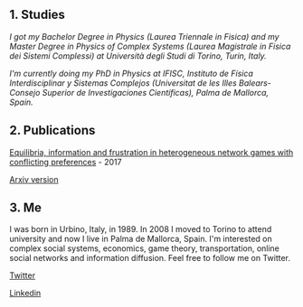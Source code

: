 ## 1. Studies

*I got my Bachelor Degree in Physics (Laurea Triennale in Fisica) and my Master Degree in Physics of Complex Systems (Laurea Magistrale in Fisica dei Sistemi Complessi) at Università degli Studi di Torino, Turin, Italy.*

*I'm currently doing my PhD in Physics at IFISC, Instituto de Física Interdisciplinar y Sistemas Complejos (Universitat de les Illes Balears-Consejo Superior de Investigaciones Científicas), Palma de Mallorca, Spain.*

## 2. Publications

[Equilibria, information and frustration in heterogeneous network games with conflicting preferences](http://iopscience.iop.org/article/10.1088/1742-5468/aa9347/meta) - 2017

[Arxiv version](https://arxiv.org/abs/1706.07181)


## 3. Me

I was born in Urbino, Italy, in 1989. 
In 2008 I moved to Torino to attend university and now I live in Palma de Mallorca, Spain.
I'm interested on complex social systems, economics, game theory, transportation, online social networks and information diffusion.
Feel free to follow me on Twitter.

[Twitter](https://twitter.com/TiaMazzoli)

[Linkedin](https://www.linkedin.com/in/mattia-mazzoli-4751b0130/)
 
